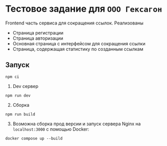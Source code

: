 # Тестовое задание для `ООО Гексагон`

Frontend часть сервиса для сокращения ссылок. Реализованы

- Страница регистрации
- Страница авторизации
- Основная страница с интерфейсом для сокращения ссылки
- Страница, содержащая статистику по созданным ссылкам

## Запуск

```
npm ci
```

1. Dev сервер

```
npm run dev
```

2. Сборка

```
npm run build
```

3. Возможна сборка прод версии и запуск сервера Nginx на `localhost:3000` с помощью Docker:

```
docker compose up --build
```
